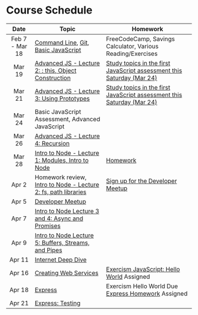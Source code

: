 # Course Schedule

|Date   | Topic  | Homework  |
|:---:|---|---|
| Feb 7 - Mar 18| [Command Line](lectures/02-command-line/README.md), [Git](lectures/03-source-control/README.md), [Basic JavaScript](lectures/04-javascript-basics/README.md)| FreeCodeCamp, Savings Calculator, Various Reading/Exercises|
|Mar 19| [Advanced JS - Lecture 2: : this, Object Construction](lectures/05-advanced-javascript/) |[Study topics in the first JavaScript assessment this Saturday (Mar 24)](assessment-js-git-topics.md)|
|Mar 21| [Advanced JS - Lecture 3: Using Prototypes](lectures/05-advanced-javascript/) |[Study topics in the first JavaScript assessment this Saturday (Mar 24)](assessment-js-git-topics.md)|
|Mar 24| Basic JavaScript Assessment, Advanced JavaScript||
|Mar 26| [Advanced JS - Lecture 4: Recursion](lectures/05-advanced-javascript/)||
|Mar 28| [Intro to Node - Lecture 1: Modules, Intro to Node](lectures/06-intro-to-node/)|[Homework](https://classroom.github.com/a/WoLDoaz)|
|Apr 2| Homework review, [Intro to Node - Lecture 2: fs, path libraries](lectures/06-intro-to-node/)|[Sign up for the Developer Meetup](https://www.meetup.com/fayettevillejs/events/248956984/)|
|Apr 5| [Developer Meetup](https://www.meetup.com/fayettevillejs/events/248956984/) ||
|Apr 7| [Intro to Node Lecture 3 and 4: Async and Promises](lectures/06-intro-to-node/) ||
|Apr 9| [Intro to Node Lecture 5: Buffers, Streams, and Pipes](lectures/06-intro-to-node/) ||
|Apr 11| [Internet Deep Dive](lectures/07-internet-deep-dive/) ||
|Apr 16| [Creating Web Services](lectures/08-creating-web-services/) |[Exercism JavaScript: Hello World](http://exercism.io/languages/javascript/about) Assigned|
|Apr 18| [Express](lectures/09-express/) | Exercism Hello World Due <br/>[Express Homework](lectures/09-express/homework01.md) Assigned |
|Apr 21| [Express: Testing](lectures/09-express/) ||
